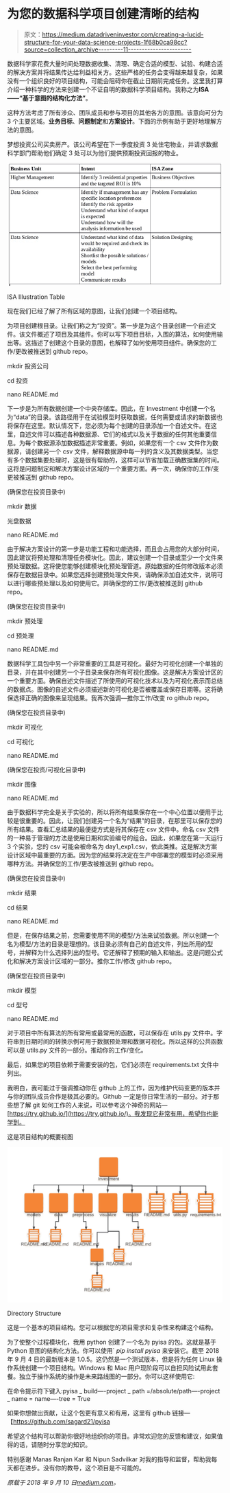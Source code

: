 # 为您的数据科学项目创建清晰的结构

> 原文：<https://medium.datadriveninvestor.com/creating-a-lucid-structure-for-your-data-science-projects-1f68b0ca98cc?source=collection_archive---------11----------------------->

数据科学家花费大量时间处理数据收集、清理、确定合适的模型、试验、构建合适的解决方案并将结果传达给利益相关方。这些严格的任务会变得越来越复杂，如果没有一个组织良好的项目结构，可能会阻碍你在截止日期前完成任务。这里我打算介绍一种科学的方法来创建一个不证自明的数据科学项目结构。我称之为**ISA——“基于意图的结构化方法”**。

这种方法考虑了所有涉众、团队成员和参与项目的其他各方的意图。该意向可分为 3 个主要区域。**业务目标**、**问题制定**和**方案设计**。下面的示例有助于更好地理解方法的意图。

梦想投资公司买卖房产。该公司希望在下一季度投资 3 处住宅物业，并请求数据科学部门帮助他们确定 3 处可以为他们提供预期投资回报的物业。

![](img/00ceb04e9ba1d4ca1964f863ef79c21b.png)

ISA Illustration Table

现在我们已经了解了所有区域的意图，让我们创建一个项目结构。

为项目创建根目录。让我们称之为“投资”。第一步是为这个目录创建一个自述文件。该文件概述了项目及其组件。你可以写下项目目标，入围的算法，如何使用输出等。这描述了创建这个目录的意图，也解释了如何使用项目组件。确保您的工作/更改被推送到 github repo。

mkdir 投资公司

cd 投资

nano README.md

下一步是为所有数据创建一个中央存储库。因此，在 Investment 中创建一个名为“data”的目录。该路径用于在试验模型时获取数据，任何需要或请求的新数据也将保存在这里。默认情况下，您必须为每个创建的目录添加一个自述文件。在这里，自述文件可以描述各种数据源、它们的格式以及关于数据的任何其他重要信息。为每个数据源添加数据描述非常重要。例如，如果您有一个 csv 文件作为数据源，请创建另一个 csv 文件，解释数据源中每一列的含义及其数据类型。当您有多个数据集要处理时，这是很有帮助的，这样可以节省加载正确数据集的时间。这将是问题制定和解决方案设计区域的一个重要方面。再一次，确保你的工作/变更被推送到 github repo。

(确保您在投资目录中)

mkdir 数据

光盘数据

nano README.md

由于解决方案设计的第一步是功能工程和功能选择，而且会占用您的大部分时间，因此建议将预处理和清理任务模块化。因此，建议创建一个目录或至少一个文件来预处理数据。这将使您能够创建模块化预处理管道。原始数据的任何修改版本必须保存在数据目录中。如果您选择创建预处理文件夹，请确保添加自述文件，说明可以进行哪些预处理以及如何使用它。并确保您的工作/更改被推送到 github repo。

(确保您在投资目录中)

mkdir 预处理

cd 预处理

nano README.md

数据科学工具包中另一个非常重要的工具是可视化。最好为可视化创建一个单独的目录，并在其中创建另一个子目录来保存所有可视化图像。这是解决方案设计区的一个重要方面。确保自述文件描述了所使用的可视化技术以及为可视化表示而总结的数据点。图像的自述文件必须描述新的可视化是否被覆盖或保存日期等。这将确保选择正确的图像来呈现结果。我再次强调—推你工作/改变 ro github repo。

(确保您在投资目录中)

mkdir 可视化

cd 可视化

nano README.md

(确保您在投资/可视化目录中)

mkdir 图像

nano README.md

由于数据科学完全是关于实验的，所以将所有结果保存在一个中心位置以便用于比较是很重要的。因此，让我们创建另一个名为“结果”的目录，在那里可以保存您的所有结果。查看汇总结果的最便捷方式是将其保存在 csv 文件中。命名 csv 文件的一种易于管理的方法是使用日期和实验编号的组合。因此，如果您在第一天运行 3 个实验，您的 csv 可能会被命名为 day1_exp1.csv，依此类推。这是解决方案设计区域中最重要的方面。因为您的结果将决定在生产中部署您的模型时必须采用哪种方法。并确保您的工作/更改被推送到 github repo。

(确保您在投资目录中)

mkdir 结果

cd 结果

nano README.md

但是，在保存结果之前，您需要使用不同的模型/方法来试验数据。所以创建一个名为模型/方法的目录是理想的。该目录必须有自己的自述文件，列出所用的型号，并解释为什么选择列出的型号。它还解释了预期的输入和输出。这是问题公式化和解决方案设计区域的一部分。推你工作/修改 github repo。

(确保您在投资目录中)

mkdir 模型

cd 型号

nano README.md

对于项目中所有算法的所有常用或最常用的函数，可以保存在 utils.py 文件中。字符串到日期时间的转换示例可用于数据预处理和数据可视化。所以这样的公共函数可以是 utils.py 文件的一部分。推动你的工作/变化。

最后，如果您的项目依赖于需要安装的包，它们必须在 requirements.txt 文件中列出。

我明白，我可能过于强调推动你在 github 上的工作，因为维护代码变更的版本并与你的团队成员合作是极其必要的。Github 一定是你日常生活的一部分。对于那些想了解 git 如何工作的人来说，可以参考这个神奇的网站—[https://try.github.io/](https://try.github.io/)。我发现它非常有用，希望你也能学到。

这是项目结构的概要视图

![](img/e43a969f8b03b70c81c78b61f79b5910.png)

Directory Structure

这是一个基本的项目结构。您可以根据您的项目需求和复杂性来构建这个结构。

为了使整个过程模块化，我用 python 创建了一个名为 pyisa 的包。这就是基于 Python 意图的结构化方法。你可以使用` *pip install pyisa* 来安装它。截至 2018 年 9 月 4 日的最新版本是 1.0.5。这仍然是一个测试版本，但是将为任何 Linux 操作系统创建一个项目结构。Windows 和 Mac 用户现阶段可以自担风险试用此套餐。独立于操作系统的操作是未来路线图的一部分。你可以这样使用它:

在命令提示符下键入:pyisa _ build—-project _ path =/absolute/path—-project _ name = name—-tree = True

如果你想做出贡献，让这个包更有意义和有用，这里有 github 链接—【https://github.com/sagard21/pyisa 

希望这个结构可以帮助你很好地组织你的项目。非常欢迎您的反馈和建议，如果值得的话，请随时分享您的知识。

特别感谢 Manas Ranjan Kar 和 Nipun Sadvilkar 对我的指导和监督，帮助我每天都在进步。没有你的教导，这个项目是不可能的。

*原载于 2018 年 9 月 10 日*[*medium.com*](https://medium.com/@sagard21/creating-a-lucid-structure-for-your-data-science-projects-7c281c855ef6)*。*